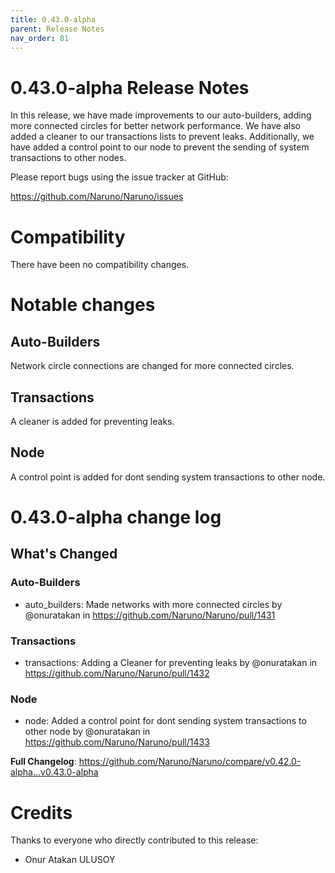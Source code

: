 ```yaml
---
title: 0.43.0-alpha
parent: Release Notes
nav_order: 81
---
```


# 0.43.0-alpha Release Notes

In this release, we have made improvements to our auto-builders, adding more connected circles for better network performance. We have also added a cleaner to our transactions lists to prevent leaks. Additionally, we have added a control point to our node to prevent the sending of system transactions to other nodes. 

Please report bugs using the issue tracker at GitHub:

<https://github.com/Naruno/Naruno/issues>

# Compatibility

There have been no compatibility changes.

# Notable changes

## Auto-Builders
Network circle connections are changed for more connected circles.

## Transactions
A cleaner is added for preventing leaks.

## Node
A control point is added for dont sending system transactions to other node.


# 0.43.0-alpha change log

<!-- Release notes generated using configuration in .github/release.yml at master -->

## What's Changed
### Auto-Builders
* auto_builders: Made networks with more connected circles by @onuratakan in https://github.com/Naruno/Naruno/pull/1431
### Transactions
* transactions: Adding a Cleaner for preventing leaks by @onuratakan in https://github.com/Naruno/Naruno/pull/1432
### Node
* node: Added a control point for dont sending system transactions to other node by @onuratakan in https://github.com/Naruno/Naruno/pull/1433


**Full Changelog**: https://github.com/Naruno/Naruno/compare/v0.42.0-alpha...v0.43.0-alpha

# Credits

Thanks to everyone who directly contributed to this release:

- Onur Atakan ULUSOY
